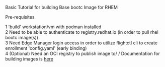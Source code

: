 Basic Tutorial for building Base bootc Image for RHEM

Pre-requisites

1 'build' workstation/vm with podman installed \
2 Need to be able to authenticate to registry.redhat.io (in order to pull rhel bootc image(s)) \
3 Need Edge Manager login access in order to utilize flightctl cli to create enrollment 'config.yaml' (early binding) \
4 (Optional) Need an OCI registry to publish image to/
/
Documentation for building images is [here](https://docs.redhat.com/en/documentation/red_hat_ansible_automation_platform/2.5/html/managing_device_fleets_with_the_red_hat_edge_manager/assembly-edge-manager-images#edge-manager-build-bootc)
